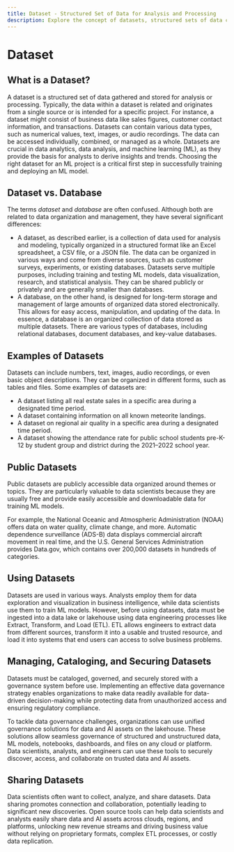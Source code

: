 ```yaml
---
title: Dataset - Structured Set of Data for Analysis and Processing
description: Explore the concept of datasets, structured sets of data crucial for data analytics, analysis, and machine learning. Understand the distinctions between datasets and databases, examples of datasets, their role in data-driven decision-making, and the importance of managing, cataloging, and securing datasets for effective data governance.
---
```


# Dataset

## What is a Dataset?

A dataset is a structured set of data gathered and stored for analysis or processing. Typically, the data within a dataset is related and originates from a single source or is intended for a specific project. For instance, a dataset might consist of business data like sales figures, customer contact information, and transactions. Datasets can contain various data types, such as numerical values, text, images, or audio recordings. The data can be accessed individually, combined, or managed as a whole. Datasets are crucial in data analytics, data analysis, and machine learning (ML), as they provide the basis for analysts to derive insights and trends. Choosing the right dataset for an ML project is a critical first step in successfully training and deploying an ML model.

## Dataset vs. Database

The terms *dataset* and *database* are often confused. Although both are related to data organization and management, they have several significant differences:
-   A dataset, as described earlier, is a collection of data used for analysis and modeling, typically organized in a structured format like an Excel spreadsheet, a CSV file, or a JSON file. The data can be organized in various ways and come from diverse sources, such as customer surveys, experiments, or existing databases. Datasets serve multiple purposes, including training and testing ML models, data visualization, research, and statistical analysis. They can be shared publicly or privately and are generally smaller than databases.
-   A database, on the other hand, is designed for long-term storage and management of large amounts of organized data stored electronically. This allows for easy access, manipulation, and updating of the data. In essence, a database is an organized collection of data stored as multiple datasets. There are various types of databases, including relational databases, document databases, and key-value databases.

## Examples of Datasets

Datasets can include numbers, text, images, audio recordings, or even basic object descriptions. They can be organized in different forms, such as tables and files. Some examples of datasets are:
-   A dataset listing all real estate sales in a specific area during a designated time period.
-   A dataset containing information on all known meteorite landings.
-   A dataset on regional air quality in a specific area during a designated time period.
-   A dataset showing the attendance rate for public school students pre-K-12 by student group and district during the 2021–2022 school year.

## Public Datasets

Public datasets are publicly accessible data organized around themes or topics. They are particularly valuable to data scientists because they are usually free and provide easily accessible and downloadable data for training ML models.

For example, the National Oceanic and Atmospheric Administration (NOAA) offers data on water quality, climate change, and more. Automatic dependence surveillance (ADS-B) data displays commercial aircraft movement in real time, and the U.S. General Services Administration provides Data.gov, which contains over 200,000 datasets in hundreds of categories.

## Using Datasets

Datasets are used in various ways. Analysts employ them for data exploration and visualization in business intelligence, while data scientists use them to train ML models. However, before using datasets, data must be ingested into a data lake or lakehouse using data engineering processes like Extract, Transform, and Load (ETL). ETL allows engineers to extract data from different sources, transform it into a usable and trusted resource, and load it into systems that end users can access to solve business problems.

## Managing, Cataloging, and Securing Datasets

Datasets must be cataloged, governed, and securely stored with a governance system before use. Implementing an effective data governance strategy enables organizations to make data readily available for data-driven decision-making while protecting data from unauthorized access and ensuring regulatory compliance.

To tackle data governance challenges, organizations can use unified governance solutions for data and AI assets on the lakehouse. These solutions allow seamless governance of structured and unstructured data, ML models, notebooks, dashboards, and files on any cloud or platform. Data scientists, analysts, and engineers can use these tools to securely discover, access, and collaborate on trusted data and AI assets.

## Sharing Datasets

Data scientists often want to collect, analyze, and share datasets. Data sharing promotes connection and collaboration, potentially leading to significant new discoveries. Open source tools can help data scientists and analysts easily share data and AI assets across clouds, regions, and platforms, unlocking new revenue streams and driving business value without relying on proprietary formats, complex ETL processes, or costly data replication.
